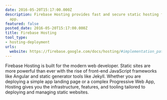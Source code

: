 ```yaml
---
date: 2016-05-20T15:17:00.000Z
description: Firebase Hosting provides fast and secure static hosting for your web
  app.
featured: false
posted_date: 2016-05-20T15:17:00.000Z
title: Firebase Hosting
tool_type:
- hosting-deployment
urls:
  website: https://firebase.google.com/docs/hosting/#implementation_path
---
```


Firebase Hosting is built for the modern web developer. Static sites are more powerful than ever with the rise of front-end JavaScript frameworks like Angular and static generator tools like Jekyll. Whether you are deploying a simple app landing page or a complex Progressive Web App, Hosting gives you the infrastructure, features, and tooling tailored to deploying and managing static websites.